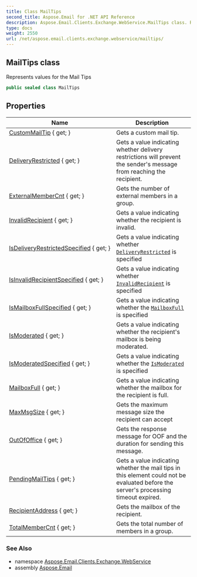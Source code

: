 ```yaml
---
title: Class MailTips
second_title: Aspose.Email for .NET API Reference
description: Aspose.Email.Clients.Exchange.WebService.MailTips class. Represents values for the Mail Tips
type: docs
weight: 2550
url: /net/aspose.email.clients.exchange.webservice/mailtips/
---
```

## MailTips class

Represents values for the Mail Tips

```csharp
public sealed class MailTips
```

## Properties

| Name | Description |
| --- | --- |
| [CustomMailTip](../../aspose.email.clients.exchange.webservice/mailtips/custommailtip/) { get; } | Gets a custom mail tip. |
| [DeliveryRestricted](../../aspose.email.clients.exchange.webservice/mailtips/deliveryrestricted/) { get; } | Gets a value indicating whether delivery restrictions will prevent the sender's message from reaching the recipient. |
| [ExternalMemberCnt](../../aspose.email.clients.exchange.webservice/mailtips/externalmembercnt/) { get; } | Gets the number of external members in a group. |
| [InvalidRecipient](../../aspose.email.clients.exchange.webservice/mailtips/invalidrecipient/) { get; } | Gets a value indicating whether the recipient is invalid. |
| [IsDeliveryRestrictedSpecified](../../aspose.email.clients.exchange.webservice/mailtips/isdeliveryrestrictedspecified/) { get; } | Gets a value indicating whether [`DeliveryRestricted`](./deliveryrestricted/) is specified |
| [IsInvalidRecipientSpecified](../../aspose.email.clients.exchange.webservice/mailtips/isinvalidrecipientspecified/) { get; } | Gets a value indicating whether [`InvalidRecipient`](./invalidrecipient/) is specified |
| [IsMailboxFullSpecified](../../aspose.email.clients.exchange.webservice/mailtips/ismailboxfullspecified/) { get; } | Gets a value indicating whether the [`MailboxFull`](./mailboxfull/) is specified |
| [IsModerated](../../aspose.email.clients.exchange.webservice/mailtips/ismoderated/) { get; } | Gets a value indicating whether the recipient's mailbox is being moderated. |
| [IsModeratedSpecified](../../aspose.email.clients.exchange.webservice/mailtips/ismoderatedspecified/) { get; } | Gets a value indicating whether the [`IsModerated`](./ismoderated/) is specified |
| [MailboxFull](../../aspose.email.clients.exchange.webservice/mailtips/mailboxfull/) { get; } | Gets a value indicating whether the mailbox for the recipient is full. |
| [MaxMsgSize](../../aspose.email.clients.exchange.webservice/mailtips/maxmsgsize/) { get; } | Gets the maximum message size the recipient can accept |
| [OutOfOffice](../../aspose.email.clients.exchange.webservice/mailtips/outofoffice/) { get; } | Gets the response message for OOF and the duration for sending this message. |
| [PendingMailTips](../../aspose.email.clients.exchange.webservice/mailtips/pendingmailtips/) { get; } | Gets a value indicating whether the mail tips in this element could not be evaluated before the server's processing timeout expired. |
| [RecipientAddress](../../aspose.email.clients.exchange.webservice/mailtips/recipientaddress/) { get; } | Gets the mailbox of the recipient. |
| [TotalMemberCnt](../../aspose.email.clients.exchange.webservice/mailtips/totalmembercnt/) { get; } | Gets the total number of members in a group. |

### See Also

* namespace [Aspose.Email.Clients.Exchange.WebService](../../aspose.email.clients.exchange.webservice/)
* assembly [Aspose.Email](../../)


